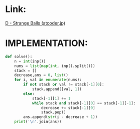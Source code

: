# Link:
[D - Strange Balls (atcoder.jp)](https://atcoder.jp/contests/abc240/tasks/abc240_d)

# IMPLEMENTATION:
```python
def solve():
    n = int(inp())
    nums = list(map(int, inp().split()))
    stack = []
    decrease,ans = 0, list()
    for i, val in enumerate(nums):
        if not stack or val != stack[-1][0]:
            stack.append([val, 1])
        else:
            stack[-1][1] += 1
            while stack and stack[-1][0] == stack[-1][-1]:
                decrease += stack[-1][0]
                stack.pop()
        ans.append(str(i - decrease + 1))
    print('\n'.join(ans))
```